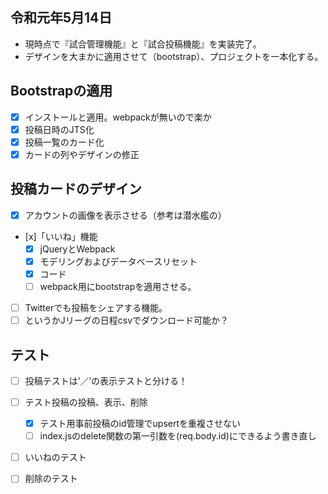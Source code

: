 ## 令和元年5月14日
- 現時点で『試合管理機能』と『試合投稿機能』を実装完了。
- デザインを大まかに適用させて（bootstrap）、プロジェクトを一本化する。

## Bootstrapの適用
- [x] インストールと適用。webpackが無いので楽か
- [x] 投稿日時のJTS化
- [x] 投稿一覧のカード化
 - [x] カードの列やデザインの修正

## 投稿カードのデザイン
- [x] アカウントの画像を表示させる（参考は潜水艦の）
- [x]「いいね」機能
  - [x] jQueryとWebpack
  - [x] モデリングおよびデータベースリセット
  - [x] コード
  - [ ] webpack用にbootstrapを適用させる。
- [ ] Twitterでも投稿をシェアする機能。
- [ ] というかJリーグの日程csvでダウンロード可能か？

## テスト
- [ ] 投稿テストは’／’の表示テストと分ける！

- [ ] テスト投稿の投稿、表示、削除
  - [x] テスト用事前投稿のid管理でupsertを重複させない
  - [ ] index.jsのdelete関数の第一引数を(req.body.id)にできるよう書き直し

- [ ] いいねのテスト

- [ ] 削除のテスト